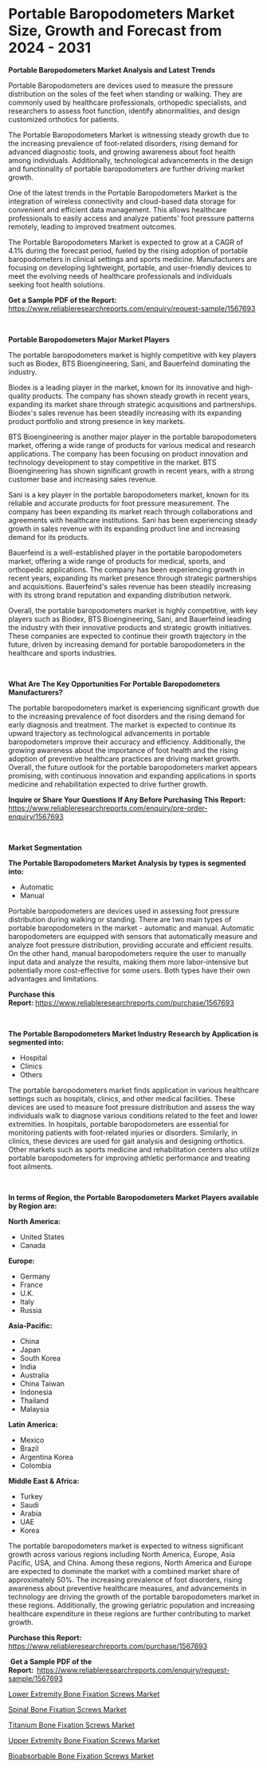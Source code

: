 <p><h1>Portable Baropodometers Market Size, Growth and Forecast from 2024 - 2031</h1></p><p><strong>Portable Baropodometers Market Analysis and Latest Trends</strong></p>
<p><p>Portable Baropodometers are devices used to measure the pressure distribution on the soles of the feet when standing or walking. They are commonly used by healthcare professionals, orthopedic specialists, and researchers to assess foot function, identify abnormalities, and design customized orthotics for patients.</p><p>The Portable Baropodometers Market is witnessing steady growth due to the increasing prevalence of foot-related disorders, rising demand for advanced diagnostic tools, and growing awareness about foot health among individuals. Additionally, technological advancements in the design and functionality of portable baropodometers are further driving market growth.</p><p>One of the latest trends in the Portable Baropodometers Market is the integration of wireless connectivity and cloud-based data storage for convenient and efficient data management. This allows healthcare professionals to easily access and analyze patients' foot pressure patterns remotely, leading to improved treatment outcomes.</p><p>The Portable Baropodometers Market is expected to grow at a CAGR of 4.1% during the forecast period, fueled by the rising adoption of portable baropodometers in clinical settings and sports medicine. Manufacturers are focusing on developing lightweight, portable, and user-friendly devices to meet the evolving needs of healthcare professionals and individuals seeking foot health solutions.</p></p>
<p><strong>Get a Sample PDF of the Report:&nbsp;</strong> <a href="https://www.reliableresearchreports.com/enquiry/request-sample/1567693">https://www.reliableresearchreports.com/enquiry/request-sample/1567693</a></p>
<p>&nbsp;</p>
<p><strong>Portable Baropodometers Major Market Players</strong></p>
<p><p>The portable baropodometers market is highly competitive with key players such as Biodex, BTS Bioengineering, Sani, and Bauerfeind dominating the industry. </p><p>Biodex is a leading player in the market, known for its innovative and high-quality products. The company has shown steady growth in recent years, expanding its market share through strategic acquisitions and partnerships. Biodex's sales revenue has been steadily increasing with its expanding product portfolio and strong presence in key markets.</p><p>BTS Bioengineering is another major player in the portable baropodometers market, offering a wide range of products for various medical and research applications. The company has been focusing on product innovation and technology development to stay competitive in the market. BTS Bioengineering has shown significant growth in recent years, with a strong customer base and increasing sales revenue.</p><p>Sani is a key player in the portable baropodometers market, known for its reliable and accurate products for foot pressure measurement. The company has been expanding its market reach through collaborations and agreements with healthcare institutions. Sani has been experiencing steady growth in sales revenue with its expanding product line and increasing demand for its products.</p><p>Bauerfeind is a well-established player in the portable baropodometers market, offering a wide range of products for medical, sports, and orthopedic applications. The company has been experiencing growth in recent years, expanding its market presence through strategic partnerships and acquisitions. Bauerfeind's sales revenue has been steadily increasing with its strong brand reputation and expanding distribution network. </p><p>Overall, the portable baropodometers market is highly competitive, with key players such as Biodex, BTS Bioengineering, Sani, and Bauerfeind leading the industry with their innovative products and strategic growth initiatives. These companies are expected to continue their growth trajectory in the future, driven by increasing demand for portable baropodometers in the healthcare and sports industries.</p></p>
<p>&nbsp;</p>
<p><strong>What Are The Key Opportunities For Portable Baropodometers Manufacturers?</strong></p>
<p><p>The portable baropodometers market is experiencing significant growth due to the increasing prevalence of foot disorders and the rising demand for early diagnosis and treatment. The market is expected to continue its upward trajectory as technological advancements in portable baropodometers improve their accuracy and efficiency. Additionally, the growing awareness about the importance of foot health and the rising adoption of preventive healthcare practices are driving market growth. Overall, the future outlook for the portable baropodometers market appears promising, with continuous innovation and expanding applications in sports medicine and rehabilitation expected to drive further growth.</p></p>
<p><strong>Inquire or Share Your Questions If Any Before Purchasing This Report:</strong> <a href="https://www.reliableresearchreports.com/enquiry/pre-order-enquiry/1567693">https://www.reliableresearchreports.com/enquiry/pre-order-enquiry/1567693</a></p>
<p>&nbsp;</p>
<p><strong>Market Segmentation</strong></p>
<p><strong>The Portable Baropodometers Market Analysis by types is segmented into:</strong></p>
<p><ul><li>Automatic</li><li>Manual</li></ul></p>
<p><p>Portable baropodometers are devices used in assessing foot pressure distribution during walking or standing. There are two main types of portable baropodometers in the market - automatic and manual. Automatic baropodometers are equipped with sensors that automatically measure and analyze foot pressure distribution, providing accurate and efficient results. On the other hand, manual baropodometers require the user to manually input data and analyze the results, making them more labor-intensive but potentially more cost-effective for some users. Both types have their own advantages and limitations.</p></p>
<p><strong>Purchase this Report:&nbsp;</strong><a href="https://www.reliableresearchreports.com/purchase/1567693">https://www.reliableresearchreports.com/purchase/1567693</a></p>
<p>&nbsp;</p>
<p><strong>The Portable Baropodometers Market Industry Research by Application is segmented into:</strong></p>
<p><ul><li>Hospital</li><li>Clinics</li><li>Others</li></ul></p>
<p><p>The portable baropodometers market finds application in various healthcare settings such as hospitals, clinics, and other medical facilities. These devices are used to measure foot pressure distribution and assess the way individuals walk to diagnose various conditions related to the feet and lower extremities. In hospitals, portable baropodometers are essential for monitoring patients with foot-related injuries or disorders. Similarly, in clinics, these devices are used for gait analysis and designing orthotics. Other markets such as sports medicine and rehabilitation centers also utilize portable baropodometers for improving athletic performance and treating foot ailments.</p></p>
<p>&nbsp;</p>
<p><strong>In terms of Region, the Portable Baropodometers Market Players available by Region are:</strong></p>
<p>
    <p> <strong> North America: </strong>
        <ul>
            <li>United States</li>
            <li>Canada</li>
        </ul>
        </p> 
    <p> <strong> Europe: </strong>
        <ul>
            <li>Germany</li>
            <li>France</li>
            <li>U.K.</li>
            <li>Italy</li>
            <li>Russia</li>
        </ul>
        </p> 
    <p> <strong> Asia-Pacific: </strong>
        <ul>
            <li>China</li>
            <li>Japan</li>
            <li>South Korea</li>
            <li>India</li>
            <li>Australia</li>
            <li>China Taiwan</li>
            <li>Indonesia</li>
            <li>Thailand</li>
            <li>Malaysia</li>
        </ul>
        </p> 
    <p> <strong> Latin America: </strong>
        <ul>
            <li>Mexico</li>
            <li>Brazil</li>
            <li>Argentina Korea</li>
            <li>Colombia</li>
        </ul>
        </p> 
    <p> <strong> Middle East & Africa: </strong>
        <ul>
            <li>Turkey</li>
            <li>Saudi</li>
            <li>Arabia</li>
            <li>UAE</li>
            <li>Korea</li>
        </ul>
    </p>
    </p>
<p><p>The portable baropodometers market is expected to witness significant growth across various regions including North America, Europe, Asia Pacific, USA, and China. Among these regions, North America and Europe are expected to dominate the market with a combined market share of approximately 50%. The increasing prevalence of foot disorders, rising awareness about preventive healthcare measures, and advancements in technology are driving the growth of the portable baropodometers market in these regions. Additionally, the growing geriatric population and increasing healthcare expenditure in these regions are further contributing to market growth.</p></p>
<p><strong>Purchase this Report: </strong><a href="https://www.reliableresearchreports.com/purchase/1567693">https://www.reliableresearchreports.com/purchase/1567693</a></p>
<p>&nbsp;<strong>Get a Sample PDF of the Report:&nbsp;&nbsp;</strong><a href="https://www.reliableresearchreports.com/enquiry/request-sample/1567693">https://www.reliableresearchreports.com/enquiry/request-sample/1567693</a></p>
<p><strong></strong></p>
<p><p><a href="https://github.com/redneck06/Market-Research-Report-List-1/blob/main/lower-extremity-bone-fixation-screws-market.md">Lower Extremity Bone Fixation Screws Market</a></p><p><a href="https://github.com/edytherolanlouisejk1miz0wig/Market-Research-Report-List-1/blob/main/spinal-bone-fixation-screws-market.md">Spinal Bone Fixation Screws Market</a></p><p><a href="https://github.com/mauripalmi/Market-Research-Report-List-1/blob/main/titanium-bone-fixation-screws-market.md">Titanium Bone Fixation Screws Market</a></p><p><a href="https://github.com/peachesmcdowel1/Market-Research-Report-List-1/blob/main/upper-extremity-bone-fixation-screws-market.md">Upper Extremity Bone Fixation Screws Market</a></p><p><a href="https://github.com/nicoletavirag/Market-Research-Report-List-1/blob/main/bioabsorbable-bone-fixation-screws-market.md">Bioabsorbable Bone Fixation Screws Market</a></p></p>